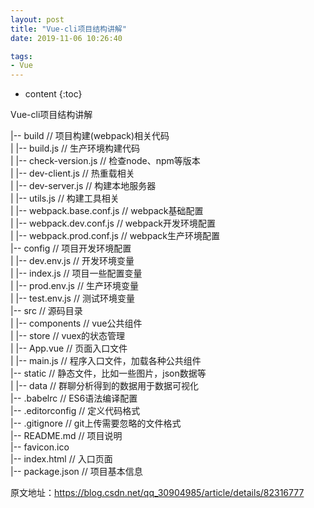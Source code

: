 ```yaml
---
layout: post
title: "Vue-cli项目结构讲解"
date: 2019-11-06 10:26:40

tags:
- Vue
---
```

* content
{:toc}

Vue-cli项目结构讲解
















|-- build // 项目构建(webpack)相关代码  
| |-- build.js // 生产环境构建代码  
| |-- check-version.js // 检查node、npm等版本  
| |-- dev-client.js // 热重载相关  
| |-- dev-server.js // 构建本地服务器  
| |-- utils.js // 构建工具相关  
| |-- webpack.base.conf.js // webpack基础配置  
| |-- webpack.dev.conf.js // webpack开发环境配置  
| |-- webpack.prod.conf.js // webpack生产环境配置  
|-- config // 项目开发环境配置  
| |-- dev.env.js // 开发环境变量  
| |-- index.js // 项目一些配置变量  
| |-- prod.env.js // 生产环境变量  
| |-- test.env.js // 测试环境变量  
|-- src // 源码目录  
| |-- components // vue公共组件  
| |-- store // vuex的状态管理  
| |-- App.vue // 页面入口文件  
| |-- main.js // 程序入口文件，加载各种公共组件  
|-- static // 静态文件，比如一些图片，json数据等  
| |-- data // 群聊分析得到的数据用于数据可视化  
|-- .babelrc // ES6语法编译配置  
|-- .editorconfig // 定义代码格式  
|-- .gitignore // git上传需要忽略的文件格式  
|-- README.md // 项目说明  
|-- favicon.ico  
|-- index.html // 入口页面  
|-- package.json // 项目基本信息  


原文地址：https://blog.csdn.net/qq_30904985/article/details/82316777












